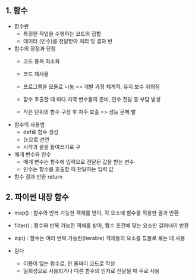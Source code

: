 ## 1. 함수
- 함수란
  - 특정한 작업을 수행하는 코드의 집합
  - 데이터 (인수)를 전달받아 처리 및 결과 반
- 함수의 장점과 단점
  - 코드 중복 최소화
  - 코드 재사용
  - 프로그램을 모듈로 나눔 => 개발 과정 체계적, 유지 보수 쉬워짐
 
  - 함수 호출할 때 마다 지역 변수들의 준비, 인수 전달 등 부담 발생
  - 작은 단위의 함수 구성 후 자주 호출 => 성능 문제 발
- 함수의 사용법
  - def로 함수 생성
  - ():으로 선언
  - 시작과 끝을 들여쓰기로 구
- 매개 변수와 인수
  - 매개 변수는 함수에 입력으로 전달된 값을 받는 변수
  - 인수는 함수를 호출할 때 전달하는 입력 값
- 함수 결과 반환 return

## 2. 파이썬 내장 함수
- map() : 함수와 반복 가능한 객체를 받아, 각 요소에 함수를 적용한 결과 반환
- filter() : 함수와 반복 가능한 객체를 받아, 함수 조건에 맞는 요소만 걸러내어 반환
- zip() : 함수는 여러 반복 가능한(iterable) 객체들의 요소를 튜플로 묶는 데 사용

- 람다
  - 이름이 없는 함수로, 한 줄짜리 코드로 작성
  - 일회성으로 사용되거나 다른 함수의 인자로 전달될 때 주로 사용
